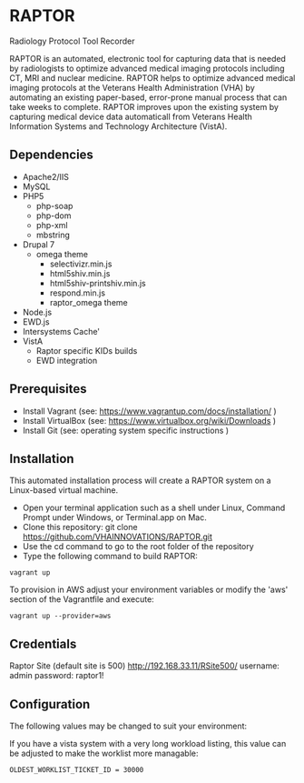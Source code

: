 RAPTOR
======

Radiology Protocol Tool Recorder

RAPTOR is an automated, electronic tool for capturing data that is needed by radiologists to optimize advanced medical imaging protocols including CT, MRI and nuclear medicine. RAPTOR helps to optimize advanced medical imaging protocols at the Veterans Health Administration (VHA) by automating an existing paper-based, error-prone manual process that can take weeks to complete. RAPTOR improves upon the existing system by capturing medical device data automaticall from Veterans Health Information Systems and Technology Architecture (VistA). 

Dependencies
------------
- Apache2/IIS
- MySQL
- PHP5
    - php-soap
    - php-dom
    - php-xml 
    - mbstring
- Drupal 7
    - omega theme
        - selectivizr.min.js
        - html5shiv.min.js
        - html5shiv-printshiv.min.js
        - respond.min.js
        - raptor_omega theme
- Node.js
- EWD.js
- Intersystems Cache'
- VistA
    - Raptor specific KIDs builds
    - EWD integration

Prerequisites
-------------
- Install Vagrant (see: https://www.vagrantup.com/docs/installation/ )
- Install VirtualBox (see: https://www.virtualbox.org/wiki/Downloads )
- Install Git (see: operating system specific instructions ) 

Installation
------------
This automated installation process will create a RAPTOR system on a Linux-based virtual machine.

- Open your terminal application such as a shell under Linux, Command Prompt under Windows, or Terminal.app on Mac.
- Clone this repository: git clone https://github.com/VHAINNOVATIONS/RAPTOR.git
- Use the cd command to go to the root folder of the repository
- Type the following command to build RAPTOR:
```
vagrant up
```
To provision in AWS adjust your environment variables or modify the 'aws' section of the Vagrantfile and execute:
```
vagrant up --provider=aws
```

Credentials
-----------
Raptor Site (default site is 500)
http://192.168.33.11/RSite500/
username: admin
password: raptor1!

Configuration
-------------
The following values may be changed to suit your environment:

If you have a vista system with a very long workload listing, this value can be adjusted to make the worklist more managable:
```
OLDEST_WORKLIST_TICKET_ID = 30000
```


